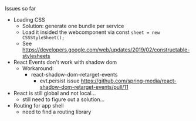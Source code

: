 Issues so far
- Loading CSS
    - Solution: generate one bundle per service
    - Load it insided the webcomponent via const `sheet = new CSSStyleSheet();`
    - See https://developers.google.com/web/updates/2019/02/constructable-stylesheets
- React Events don't work with shadow dom
    - Workaround: 
        - react-shadow-dom-retarget-events
            - evt.persist issue https://github.com/spring-media/react-shadow-dom-retarget-events/pull/11
- React is still global and not local...
    - still need to figure out a solution...
- Routing for app shell 
    - need to find a routing library